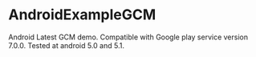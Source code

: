 # AndroidExampleGCM
Android Latest GCM demo. Compatible with Google play service version 7.0.0. Tested at android 5.0 and 5.1. 
